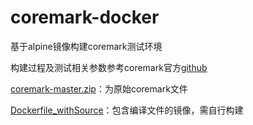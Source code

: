 # coremark-docker
基于alpine镜像构建coremark测试环境

构建过程及测试相关参数参考coremark官方[github](https://github.com/eembc/coremark)

[coremark-master.zip](https://github.com/Vae1997/coremark-docker/blob/master/coremark-master.zip)：为原始coremark文件

[Dockerfile_withSource](https://github.com/Vae1997/coremark-docker/blob/master/Dockerfile_withSource)：包含编译文件的镜像，需自行构建

